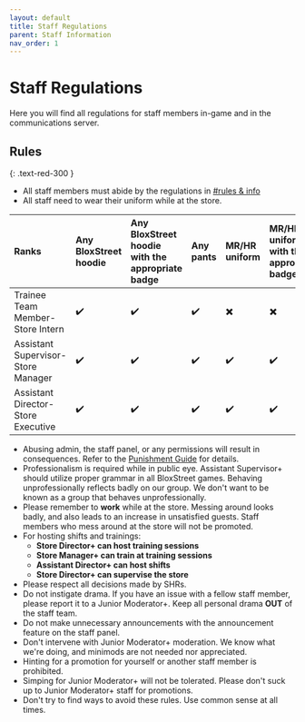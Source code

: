 ```yaml
---
layout: default
title: Staff Regulations
parent: Staff Information
nav_order: 1
---
```


# Staff Regulations 
Here you will find all regulations for staff members in-game and in the communications server.

## Rules
{: .text-red-300 } 
* All staff members must abide by the regulations in [#rules & info](https://discord.gg/bloxstreet)
* All staff need to wear their uniform while at the store.
 
 | Ranks       | Any BloxStreet hoodie    | Any BloxStreet hoodie with the appropriate badge | Any pants | MR/HR uniform | MR/HR uniform with the appropriate badge | Any appropriate clothing with the HR badge | 
|:-------------|:------------------|:------|:--------|:----------|:--------|:-----------|
| Trainee Team Member-Store Intern  | ✔️| ✔️  | ✔️ | ✖️ | ✖️ | ✖️ |
| Assistant Supervisor-Store Manager | ✔️| ✔️  | ✔️ | ✔️ | ✔️ | ✖️ |
| Assistant Director-Store Executive  | ✔️| ✔️  | ✔️ | ✔️ | ✔️ | ✔️ |
      
* Abusing admin, the staff panel, or any permissions will result in consequences. Refer to the [Punishment Guide](https://support.bloxstreet.store/guides/punishment-guide.html) for details. 
* Professionalism is required while in public eye. Assistant Supervisor+ should utilize proper grammar in all BloxStreet games. Behaving unprofessionally reflects badly on our group. We don't want to be known as a group that behaves unprofessionally.
* Please remember to **work** while at the store. Messing around looks badly, and also leads to an increase in unsatisfied guests. Staff members who mess around at the store will not be promoted.
* For hosting shifts and trainings:
  *  **Store Director+ can host training sessions**
  *  **Store Manager+ can train at training sessions**
  *  **Assistant Director+ can host shifts**
  *  **Store Director+ can supervise the store**
* Please respect all decisions made by SHRs.
* Do not instigate drama. If you have an issue with a fellow staff member, please report it to a Junior Moderator+. Keep all personal drama **OUT** of the staff team.
* Do not make unnecessary announcements with the announcement feature on the staff panel.
* Don't intervene with Junior Moderator+ moderation. We know what we're doing, and minimods are not needed nor appreciated.
* Hinting for a promotion for yourself or another staff member is prohibited.
* Simping for Junior Moderator+ will not be tolerated. Please don't suck up to Junior Moderator+ staff for promotions.
* Don't try to find ways to avoid these rules. Use common sense at all times.
